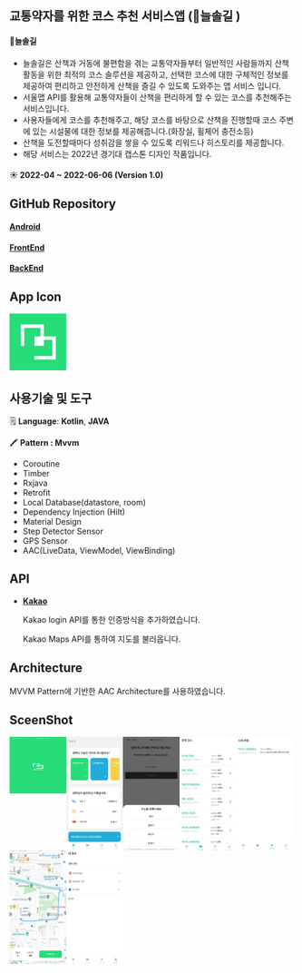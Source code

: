        
  

            
              
## 교통약자를 위한 코스 추천 서비스앱 (🌲늘솔길 )
#### 🌲늘솔길
 - 늘솔길은 산책과 거동에 불편함을 겪는 교통약자들부터 일반적인 사람들까지 산책활동을 위한 최적의 코스 솔루션을 제공하고, 선택한 코스에 대한 구체적인 정보를 제공하여 편리하고 안전하게 산책을 즐길 수 있도록 도와주는 앱 서비스 입니다. 
- 서울맵 API를 활용해 교통약자들이 산책을 편리하게 할 수 있는 코스를 추천해주는 서비스입니다.
- 사용자들에게 코스를 추천해주고, 해당 코스를 바탕으로 산책을 진행할때 코스 주변에 있는 시설물에 대한 정보를 제공해줍니다.(화장실, 휠체어 충전소등)
- 산책을 도전할때마다 성취감을 쌓을 수 있도록 리워드나 히스토리를 제공합니다.
- 해당 서비스는 2022년  경기대 캡스톤 디자인 작품입니다.

#### ☀️ 2022-04 ~ 2022-06-06 (Version 1.0)

## GitHub Repository

#### [Android](https://github.com/qwqeqrqwqeqr/trail)
#### [FrontEnd](https://github.com/greeneryjin/trail-react-front)
#### [BackEnd](https://github.com/greeneryjin/backend-trai)

## App Icon

<img src="./screenshot/trail.png"  width="100px" height="100px"/>


##  사용기술 및 도구  

🗒️  **Language**:  **Kotlin**, **JAVA**

🖍️  **Pattern : Mvvm**

- Coroutine
- Timber
- Rxjava
- Retrofit
- Local Database(datastore, room)
- Dependency Injection (Hilt)
- Material Design
- Step Detector Sensor
- GPS Sensor
- AAC(LiveData, ViewModel, ViewBinding)



##  API  

- **[Kakao](https://developers.kakao.com/docs)**
    
    Kakao login API를 통한 인증방식을 추가하였습니다.
    
    
    Kakao Maps API를 통하여 지도를 불러옵니다.
    



##  Architecture  

MVVM Pattern에 기반한 AAC Architecture를 사용하였습니다.



##  SceenShot  

<img src="./screenshot/splash.jpeg" align=left  width="100px" height="100px"/>
<img src="./screenshot/main.jpeg"  align=left  width="100px" height="200px"/>
<img src="./screenshot/address.jpeg" align=left  width="100px" height="200px"/>
<img src="./screenshot/course.jpeg"align=left   width="100px" height="200px"/>
<img src="./screenshot/history.jpeg" align=left  width="100px" height="200px"/>
<img src="./screenshot/race.jpeg" align=left  width="100px" height="200px"/>
<img src="./screenshot/account.jpeg" align=left  width="100px" height="200px"/>






